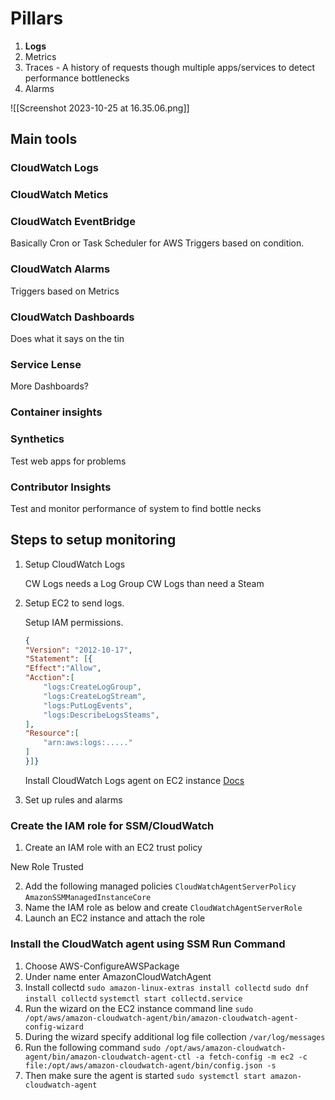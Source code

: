 
# Pillars

1. **Logs**
2. Metrics
3. Traces - A history of requests though multiple apps/services to detect performance bottlenecks
4. Alarms

![[Screenshot 2023-10-25 at 16.35.06.png]]

## Main tools

### CloudWatch Logs

### CloudWatch Metics

### CloudWatch EventBridge

Basically Cron or Task Scheduler for AWS
Triggers based on condition.

### CloudWatch Alarms

Triggers based on Metrics

### CloudWatch Dashboards

Does what it says on the tin

### Service Lense

More Dashboards?

### Container insights

### Synthetics

Test web apps for problems

### Contributor Insights

Test and monitor performance of system to find bottle necks

## Steps to setup monitoring

1. Setup CloudWatch Logs

    CW Logs needs a Log Group
    CW Logs than need a Steam

2. Setup EC2 to send logs.

    Setup IAM permissions.

    ```json
    {
    "Version": "2012-10-17",
    "Statement": [{
    "Effect":"Allow",
    "Acction":[
        "logs:CreateLogGroup",
        "logs:CreateLogStream",
        "logs:PutLogEvents",
        "logs:DescribeLogsSteams",
    ],
    "Resource":[
        "arn:aws:logs:....."
    ]
    }]} 
    ```

    Install CloudWatch Logs agent on EC2 instance [Docs](https://docs.aws.amazon.com/AmazonCloudWatch/latest/monitoring/install-CloudWatch-Agent-on-EC2-Instance.html)

3. Set up rules and alarms

### Create the IAM role for SSM/CloudWatch

1. Create an IAM role with an EC2 trust policy

New Role
Trusted 


2. Add the following managed policies
    `CloudWatchAgentServerPolicy`
    `AmazonSSMManagedInstanceCore`
3. Name the IAM role as below and create
    `CloudWatchAgentServerRole`
4. Launch an EC2 instance and attach the role

### Install the CloudWatch agent using SSM Run Command

1. Choose AWS-ConfigureAWSPackage
2. Under name enter AmazonCloudWatchAgent
3. Install collectd
    `sudo amazon-linux-extras install collectd`
    `sudo dnf install collectd`
    `systemctl start collectd.service`
4. Run the wizard on the EC2 instance command line
    `sudo /opt/aws/amazon-cloudwatch-agent/bin/amazon-cloudwatch-agent-config-wizard`
5. During the wizard specify additional log file collection
    `/var/log/messages`
6. Run the following command
    `sudo /opt/aws/amazon-cloudwatch-agent/bin/amazon-cloudwatch-agent-ctl -a fetch-config -m ec2 -c file:/opt/aws/amazon-cloudwatch-agent/bin/config.json -s`
7. Then make sure the agent is started
    `sudo systemctl start amazon-cloudwatch-agent`
